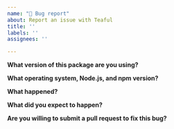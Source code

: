 ```yaml
---
name: "🐞 Bug report"
about: Report an issue with Teaful
title: ''
labels: ''
assignees: ''

---
```


**What version of this package are you using?**

**What operating system, Node.js, and npm version?**

**What happened?**

**What did you expect to happen?**

**Are you willing to submit a pull request to fix this bug?**
